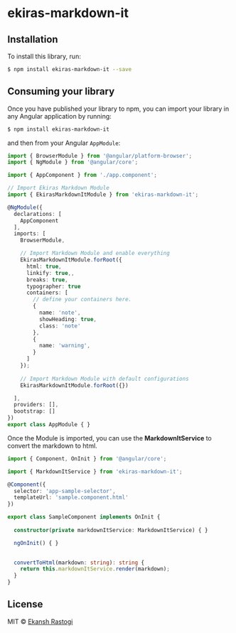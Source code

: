 # ekiras-markdown-it

## Installation

To install this library, run:

```bash
$ npm install ekiras-markdown-it --save
```

## Consuming your library

Once you have published your library to npm, you can import your library in any Angular application by running:

```bash
$ npm install ekiras-markdown-it
```

and then from your Angular `AppModule`:

```typescript
import { BrowserModule } from '@angular/platform-browser';
import { NgModule } from '@angular/core';

import { AppComponent } from './app.component';

// Import Ekiras Markdown Module
import { EkirasMarkdownItModule } from 'ekiras-markdown-it';

@NgModule({
  declarations: [
    AppComponent
  ],
  imports: [
    BrowserModule,

    // Import Markdown Module and enable everything
    EkirasMarkdownItModule.forRoot({
      html: true,
      linkify: true,,
      breaks: true,
      typographer: true
      containers: [
        // define your containers here.
        {
          name: 'note',
          showHeading: true,
          class: 'note'
        },
        {
          name: 'warning',
        }
      ]
    });
    
    // Import Markdown Module with default configurations
    EkirasMarkdownItModule.forRoot({})

  ],
  providers: [],
  bootstrap: []
})
export class AppModule { }
```

Once the Module is imported, you can use the **MarkdownItService** to convert the markdown to html.

```ts
import { Component, OnInit } from '@angular/core';

import { MarkdownItService } from 'ekiras-markdown-it';

@Component({
  selector: 'app-sample-selector',
  templateUrl: 'sample.component.html'
})

export class SampleComponent implements OnInit {
  
  constructor(private markdownItService: MarkdownItService) { }

  ngOnInit() { }

  
  convertToHtml(markdown: string): string {
    return this.markdownItService.render(markdown);
  }
}

```

## License

MIT © [Ekansh Rastogi](mailto:ekirastogi@gmail.com)
